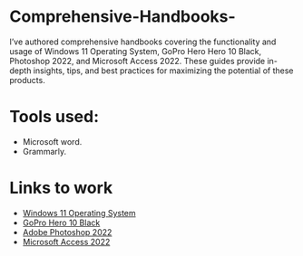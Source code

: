 # Comprehensive-Handbooks-
I’ve authored comprehensive handbooks covering the functionality and usage of Windows 11 Operating System, GoPro Hero Hero 10 Black, Photoshop 2022, and Microsoft Access 2022. These guides provide in-depth insights, tips, and best practices for maximizing the potential of these products.

# Tools used:
- Microsoft word.
- Grammarly.

# Links to work 
- [Windows 11 Operating System](https://drive.google.com/file/d/1YNb0nDOVRVQE7h7TwYKd3vDuURTyHEtd/view?usp=drivesdk)
- [GoPro Hero 10 Black](https://drive.google.com/file/d/1YRgJpgiX3LBYThmiOxtv-xbiynK1tik2/view?usp=drivesdk)
- [Adobe Photoshop 2022](https://drive.google.com/file/d/1YBXTOO8fMCmJ4lWZQ2jPB2nOJsSPgN3V/view?usp=drivesdk)
- [Microsoft Access 2022](https://drive.google.com/file/d/1YTjl-oV0toFl16C0SlKSd1_Nc0RT0mcG/view?usp=drivesdk)
